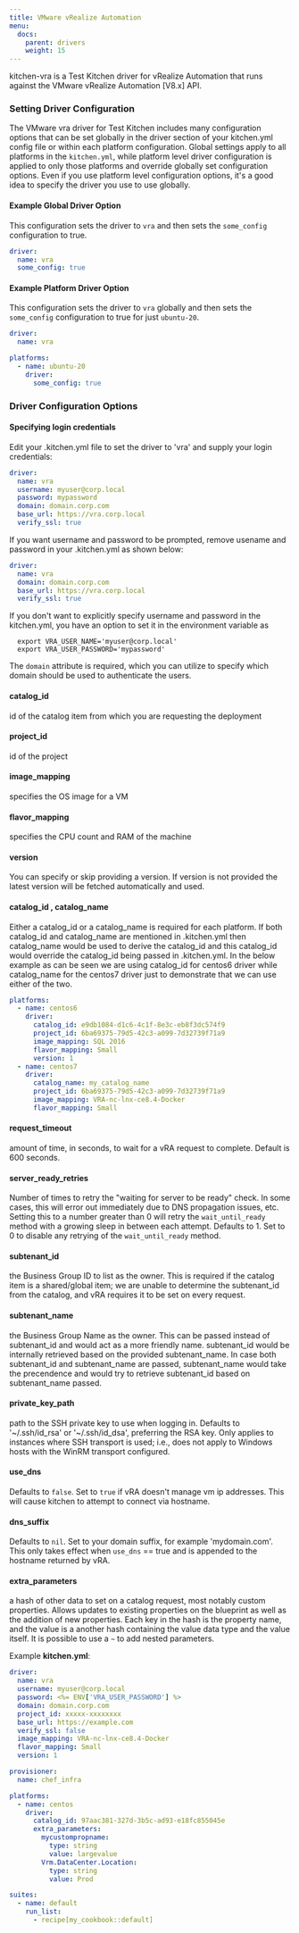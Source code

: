 ```yaml
---
title: VMware vRealize Automation
menu:
  docs:
    parent: drivers
    weight: 15
---
```


kitchen-vra is a Test Kitchen driver for vRealize Automation that runs against the VMware vRealize Automation  [V8.x] API.

### Setting Driver Configuration

The VMware vra driver for Test Kitchen includes many configuration options that can be set globally in the driver section of your kitchen.yml config file or within each platform configuration. Global settings apply to all platforms in the `kitchen.yml`, while platform level driver configuration is applied to only those platforms and override globally set configuration options. Even if you use platform level configuration options, it's a good idea to specify the driver you use to use globally.

#### Example Global Driver Option

This configuration sets the driver to `vra` and then sets the `some_config` configuration to true.

```yaml
driver:
  name: vra
  some_config: true
```

#### Example Platform Driver Option

This configuration sets the driver to `vra` globally and then sets the `some_config` configuration to true for just `ubuntu-20`.

```yaml
driver:
  name: vra

platforms:
  - name: ubuntu-20
    driver:
      some_config: true
```

### Driver Configuration Options

#### Specifying login credentials

Edit your .kitchen.yml file to set the driver to 'vra' and supply your login credentials:

```yaml
driver:
  name: vra
  username: myuser@corp.local
  password: mypassword
  domain: domain.corp.com
  base_url: https://vra.corp.local
  verify_ssl: true
```

If you want username and password to be prompted, remove usename and password in your .kitchen.yml as shown below:

```yaml
driver:
  name: vra
  domain: domain.corp.com
  base_url: https://vra.corp.local
  verify_ssl: true
```

If you don't want to explicitly specify username and password in the kitchen.yml, you have an option to set it in the environment variable as

```shell
  export VRA_USER_NAME='myuser@corp.local'
  export VRA_USER_PASSWORD='mypassword'
```

The `domain` attribute is required, which you can utilize to specify which domain should be used to authenticate the users.

#### catalog_id

id of the catalog item from which you are requesting the deployment

#### project_id

id of the project

#### image_mapping

specifies the OS image for a VM

#### flavor_mapping

specifies the CPU count and RAM of the machine

#### version

You can specify or skip providing a version. If version is not provided the latest version will be fetched automatically and used.

#### catalog_id , catalog_name

Either a catalog_id or a catalog_name is required for each platform. If both catalog_id and catalog_name are mentioned in .kitchen.yml then catalog_name would be used to derive the catalog_id and this catalog_id would override the catalog_id being passed in .kitchen.yml. In the below example as can be seen we are using catalog_id for centos6 driver while catalog_name for the centos7 driver just to demonstrate that we can use either of the two.

```yaml
platforms:
  - name: centos6
    driver:
      catalog_id: e9db1084-d1c6-4c1f-8e3c-eb8f3dc574f9
      project_id: 6ba69375-79d5-42c3-a099-7d32739f71a9
      image_mapping: SQL 2016
      flavor_mapping: Small
      version: 1
  - name: centos7
    driver:
      catalog_name: my_catalog_name
      project_id: 6ba69375-79d5-42c3-a099-7d32739f71a9
      image_mapping: VRA-nc-lnx-ce8.4-Docker
      flavor_mapping: Small
```

#### request_timeout

amount of time, in seconds, to wait for a vRA request to complete. Default is 600 seconds.

#### server_ready_retries

Number of times to retry the "waiting for server to be ready" check. In some cases, this will error out immediately due to DNS propagation issues, etc. Setting this to a number greater than 0 will retry the `wait_until_ready` method with a growing sleep in between each attempt. Defaults to 1. Set to 0 to disable any retrying of the `wait_until_ready` method.

#### subtenant_id

the Business Group ID to list as the owner. This is required if the catalog item is a shared/global item; we are unable to determine the subtenant_id from the catalog, and vRA requires it to be set on every request.

#### subtenant_name

the Business Group Name as the owner. This can be passed instead of subtenant_id and would act as a more friendly name. subtenant_id would be internally retrieved based on the provided subtenant_name. In case both subtenant_id and subtenant_name are passed, subtenant_name would take the precendence and would try to retrieve subtenant_id based on subtenant_name passed.

#### private_key_path

path to the SSH private key to use when logging in. Defaults to '~/.ssh/id_rsa' or '~/.ssh/id_dsa', preferring the RSA key. Only applies to instances where SSH transport is used; i.e., does not apply to Windows hosts with the WinRM transport configured.

#### use_dns

Defaults to `false`.  Set to `true` if vRA doesn't manage vm ip addresses.  This will cause kitchen to attempt to connect via hostname.

#### dns_suffix

Defaults to `nil`.  Set to your domain suffix, for example 'mydomain.com'.  This only takes effect when `use_dns` == true and is appended to the hostname returned by vRA.

#### extra_parameters

a hash of other data to set on a catalog request, most notably custom properties. Allows updates to existing properties on the blueprint as well as the addition of new properties. Each key in the hash is the property name, and the value is a another hash containing the value data type and the value itself. It is possible to use a `~` to add nested parameters.


Example **kitchen.yml**:

```yaml
driver:
  name: vra
  username: myuser@corp.local
  password: <%= ENV['VRA_USER_PASSWORD'] %>
  domain: domain.corp.com
  project_id: xxxxx-xxxxxxxx
  base_url: https://example.com
  verify_ssl: false
  image_mapping: VRA-nc-lnx-ce8.4-Docker
  flavor_mapping: Small
  version: 1

provisioner:
  name: chef_infra

platforms:
  - name: centos
    driver:
      catalog_id: 97aac381-327d-3b5c-ad93-e18fc855045e
      extra_parameters:
        mycustompropname:
          type: string
          value: largevalue
        Vrm.DataCenter.Location:
          type: string
          value: Prod

suites:
  - name: default
    run_list:
      - recipe[my_cookbook::default]
```
